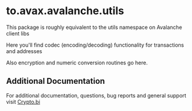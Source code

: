 # to.avax.avalanche.utils

This package is roughly equivalent to the utils namespace on Avalanche client libs

Here you'll find codec (encoding/decoding) functionality for transactions and addresses

Also encryption and numeric conversion routines go here.


## Additional Documentation

For additional documentation, questions, bug reports and general support visit [Crypto.bi](https://crypto.bi/forum/)
